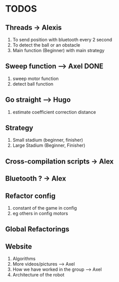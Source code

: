 # TODOS
## Threads -> Alexis
1. To send position with bluetooth every 2 second
2. To detect the ball or an obstacle
3. Main function (Beginner) with main strategy

## Sweep function --> Axel DONE
1. sweep motor function
2. detect ball function

## Go straight --> Hugo
1. estimate coefficient correction distance

## Strategy
1. Small stadium (beginner, finisher)
2. Large Stadium (Beginner, Finisher)

## Cross-compilation scripts ->  Alex

## Bluetooth ? ->  Alex

## Refactor config 
1. constant of the game in config
2. eg others in config motors

## Global Refactorings

## Website 
1. Algorithms
2. More videos/pictures --> Axel
3. How we have worked in the group --> Axel
4. Architecture of the robot
